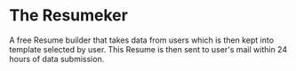 # The Resumeker
A free Resume builder that takes data from users which is then kept into template  selected by user. This Resume is then sent to user's mail within 24 hours of data submission.
